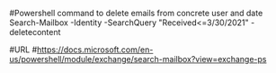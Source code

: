 #Powershell command to delete emails from concrete user and date  
Search-Mailbox -Identity <DNUser> -SearchQuery "Received<=3/30/2021" -deletecontent

#URL
#https://docs.microsoft.com/en-us/powershell/module/exchange/search-mailbox?view=exchange-ps
